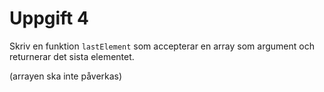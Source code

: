 # Uppgift 4

Skriv en funktion `lastElement` som accepterar en array som argument och returnerar det sista elementet.

(arrayen ska inte påverkas)
